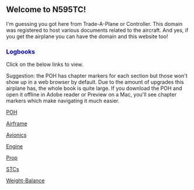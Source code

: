 ## Welcome to N595TC!

I'm guessing you got here from Trade-A-Plane or Controller. This domain was registered to host various documents related to the aircraft. And yes, if you get the airplane you can have the domain and this website too!


<h3><a name="logbooks" style="color: #000099; text-decoration: none;">Logbooks</a></h3>

Click on the below links to view. 

Suggestion: the POH has chapter markers for each section but those won't show up in a web browser by default. Due to the amount of upgrades this airplane has, the whole book is quite large.  If you download the POH and open it offline in Adobe reader or Preview on a Mac, you'll see chapter markers which make navigating it much easier.

[POH](POH.pdf)

[Airframe](Airframe.pdf)

[Avionics](Avionics.pdf)

[Engine](Engine.pdf)

[Prop](Prop.pdf)

[STCs](STCs.pdf)

[Weight-Balance](WB.pdf)
